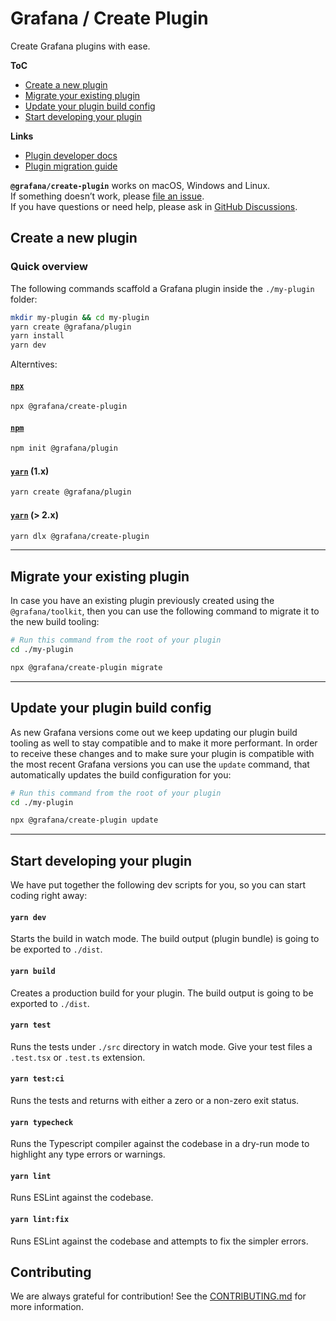 # Grafana / Create Plugin

Create Grafana plugins with ease.

**ToC**

- [Create a new plugin](#create-a-new-plugin)
- [Migrate your existing plugin](#migrate-your-existing-plugin)
- [Update your plugin build config](#update-your-plugin-build-config)
- [Start developing your plugin](#start-developing-your-plugin)

**Links**

- [Plugin developer docs](https://grafana.com/docs/grafana/latest/developers/plugins/)
- [Plugin migration guide](https://grafana.com/docs/grafana/latest/developers/plugins/migration-guide/)

**`@grafana/create-plugin`** works on macOS, Windows and Linux.<br />
If something doesn’t work, please [file an issue](https://github.com/grafana/create-plugin/issues/new).<br />
If you have questions or need help, please ask in [GitHub Discussions](https://github.com/grafana/create-plugin/discussions).

## Create a new plugin

### Quick overview

The following commands scaffold a Grafana plugin inside the `./my-plugin` folder:

```bash
mkdir my-plugin && cd my-plugin
yarn create @grafana/plugin
yarn install
yarn dev
```

Alterntives:

#### [`npx`](https://github.com/npm/npx)

```bash
npx @grafana/create-plugin
```

#### [`npm`](https://docs.npmjs.com/cli/v7/commands/npm-init)

```bash
npm init @grafana/plugin
```

#### [`yarn`](https://classic.yarnpkg.com/blog/2017/05/12/introducing-yarn/) (1.x)

```bash
yarn create @grafana/plugin
```

#### [`yarn`](https://yarnpkg.com/cli/dlx) (> 2.x)

```bash
yarn dlx @grafana/create-plugin
```

---

## Migrate your existing plugin

In case you have an existing plugin previously created using the `@grafana/toolkit`, then you can use the
following command to migrate it to the new build tooling:

```bash
# Run this command from the root of your plugin
cd ./my-plugin

npx @grafana/create-plugin migrate
```

---

## Update your plugin build config

As new Grafana versions come out we keep updating our plugin build tooling as well to stay compatible and to make it more performant.
In order to receive these changes and to make sure your plugin is compatible with the most recent Grafana versions you can use the `update` command,
that automatically updates the build configuration for you:

```bash
# Run this command from the root of your plugin
cd ./my-plugin

npx @grafana/create-plugin update
```

---

## Start developing your plugin

We have put together the following dev scripts for you, so you can start coding right away:

#### `yarn dev`

Starts the build in watch mode.
The build output (plugin bundle) is going to be exported to `./dist`.

#### `yarn build`

Creates a production build for your plugin.
The build output is going to be exported to `./dist`.

#### `yarn test`

Runs the tests under `./src` directory in watch mode.
Give your test files a `.test.tsx` or `.test.ts` extension.

#### `yarn test:ci`

Runs the tests and returns with either a zero or a non-zero exit status.

#### `yarn typecheck`

Runs the Typescript compiler against the codebase in a dry-run mode to highlight any type errors or warnings.

#### `yarn lint`

Runs ESLint against the codebase.

#### `yarn lint:fix`

Runs ESLint against the codebase and attempts to fix the simpler errors.

## Contributing

We are always grateful for contribution! See the [CONTRIBUTING.md](./CONTRIBUTING.md) for more information.
